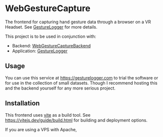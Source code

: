 # WebGestureCapture
The frontend for capturing hand gesture data through a browser on a VR Headset.
See [GestureLogger](https://github.com/Saatvik-Lochan/GestureLogger) for more 
details.

This project is to be used in conjunction with:
 - Backend: [WebGestureCaptureBackend](https://github.com/Saatvik-Lochan/WebGestureCaptureBackend)
 - Application: [GestureLogger](https://github.com/Saatvik-Lochan/GestureLogger)

## Usage
You can use this service at https://gesturelogger.com to trial the software or
for use in the collection of small datasets. Though I recommend hosting 
this and the backend yourself for any more serious project.

## Installation
This frontend uses [vite](https://vitejs.dev/) as a build tool. See
https://vitejs.dev/guide/build.html for building and deployment options.

If you are using a VPS with Apache, 